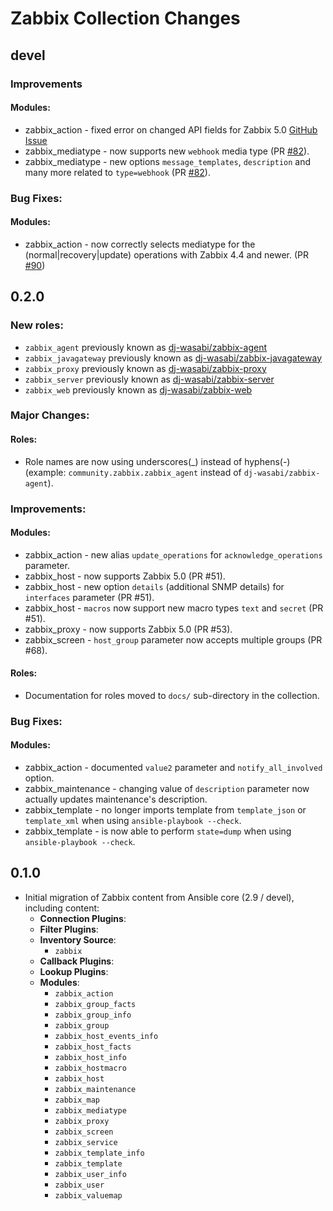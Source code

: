 # Zabbix Collection Changes

## devel

### Improvements
#### Modules:
  - zabbix_action - fixed error on changed API fields for Zabbix 5.0 [GitHub Issue](https://github.com/rockaut/community.zabbix/edit/fix_92)
  - zabbix_mediatype - now supports new `webhook` media type (PR [#82](https://github.com/ansible-collections/community.zabbix/pull/82)).
  - zabbix_mediatype - new options `message_templates`, `description` and many more related to `type=webhook` (PR [#82](https://github.com/ansible-collections/community.zabbix/pull/82)).

### Bug Fixes:
#### Modules:
  - zabbix_action - now correctly selects mediatype for the (normal|recovery|update) operations with Zabbix 4.4 and newer. (PR [#90](https://github.com/ansible-collections/community.zabbix/pull/90))

## 0.2.0

### New roles:
  - `zabbix_agent` previously known as [dj-wasabi/zabbix-agent](https://galaxy.ansible.com/dj-wasabi/zabbix-agent)
  - `zabbix_javagateway` previously known as [dj-wasabi/zabbix-javagateway](https://galaxy.ansible.com/dj-wasabi/zabbix-javagateway)
  - `zabbix_proxy` previously known as [dj-wasabi/zabbix-proxy](https://galaxy.ansible.com/dj-wasabi/zabbix-proxy)
  - `zabbix_server` previously known as [dj-wasabi/zabbix-server](https://galaxy.ansible.com/dj-wasabi/zabbix-server)
  - `zabbix_web` previously known as [dj-wasabi/zabbix-web](https://galaxy.ansible.com/dj-wasabi/zabbix-web)

### Major Changes:
#### Roles:
  - Role names are now using underscores(\_) instead of hyphens(-) (example: `community.zabbix.zabbix_agent` instead of `dj-wasabi/zabbix-agent`).

### Improvements:
#### Modules:
  - zabbix_action - new alias `update_operations` for `acknowledge_operations` parameter.
  - zabbix_host - now supports Zabbix 5.0 (PR #51).
  - zabbix_host - new option `details` (additional SNMP details) for `interfaces` parameter (PR #51).
  - zabbix_host - `macros` now support new macro types `text` and `secret` (PR #51).
  - zabbix_proxy - now supports Zabbix 5.0 (PR #53).
  - zabbix_screen - `host_group` parameter now accepts multiple groups (PR #68).

#### Roles:
  - Documentation for roles moved to `docs/` sub-directory in the collection.

### Bug Fixes:
#### Modules:
  - zabbix_action - documented `value2` parameter and `notify_all_involved` option.
  - zabbix_maintenance - changing value of `description` parameter now actually updates maintenance's description.
  - zabbix_template - no longer imports template from `template_json` or `template_xml` when using `ansible-playbook --check`.
  - zabbix_template - is now able to perform `state=dump` when using `ansible-playbook --check`.

## 0.1.0
  - Initial migration of Zabbix content from Ansible core (2.9 / devel), including content:
    - **Connection Plugins**:
    - **Filter Plugins**:
    - **Inventory Source**:
      - `zabbix`
    - **Callback Plugins**:
    - **Lookup Plugins**:
    - **Modules**:
      - `zabbix_action`
      - `zabbix_group_facts`
      - `zabbix_group_info`
      - `zabbix_group`
      - `zabbix_host_events_info`
      - `zabbix_host_facts`
      - `zabbix_host_info`
      - `zabbix_hostmacro`
      - `zabbix_host`
      - `zabbix_maintenance`
      - `zabbix_map`
      - `zabbix_mediatype`
      - `zabbix_proxy`
      - `zabbix_screen`
      - `zabbix_service`
      - `zabbix_template_info`
      - `zabbix_template`
      - `zabbix_user_info`
      - `zabbix_user`
      - `zabbix_valuemap`
